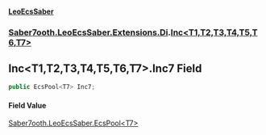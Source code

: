 #### [LeoEcsSaber](index.md 'index')
### [Saber7ooth.LeoEcsSaber.Extensions.Di](Saber7ooth.LeoEcsSaber.Extensions.Di.md 'Saber7ooth.LeoEcsSaber.Extensions.Di').[Inc&lt;T1,T2,T3,T4,T5,T6,T7&gt;](Inc_T1,T2,T3,T4,T5,T6,T7_.md 'Saber7ooth.LeoEcsSaber.Extensions.Di.Inc<T1,T2,T3,T4,T5,T6,T7>')

## Inc<T1,T2,T3,T4,T5,T6,T7>.Inc7 Field

```csharp
public EcsPool<T7> Inc7;
```

#### Field Value
[Saber7ooth.LeoEcsSaber.EcsPool&lt;](EcsPool_T_.md 'Saber7ooth.LeoEcsSaber.EcsPool<T>')[T7](Inc_T1,T2,T3,T4,T5,T6,T7_.md#Saber7ooth.LeoEcsSaber.Extensions.Di.Inc_T1,T2,T3,T4,T5,T6,T7_.T7 'Saber7ooth.LeoEcsSaber.Extensions.Di.Inc<T1,T2,T3,T4,T5,T6,T7>.T7')[&gt;](EcsPool_T_.md 'Saber7ooth.LeoEcsSaber.EcsPool<T>')